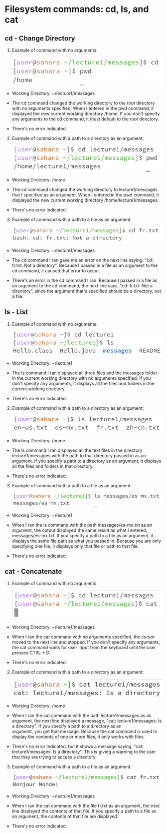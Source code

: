 # Filesystem commands: cd, ls, and cat

## cd - Change Directory

1. Example of command with no arguments:

    ![Image](cd%20-%20no%20arguments.png)
   
- Working Directory: ~/lecture1/messages

- The cd command changed the working directory to the root directory with no arguments specified.
  When I entered in the pwd command, it displayed the new current working directory /home.
  If you don't specify any arguments to the cd command, it must default to the root directory. 

- There's no error indicated.
  
2. Example of command with a path to a directory as an argument:

   ![Image](cd%20-%20path%20to%20directory.png)

- Working Directory: /home

- The cd command changed the working directory to lecture1/messages that I specified as an argument.
  When I entered in the pwd command, it displayed the new current working directory /home/lecture1/messages. 

- There's no error indicated.
  
3. Example of command with a path to a file as an argument:

     ![Image](cd%20-%20path%20to%20file.png)

- Working Directory: ~/lecture1/messages

- The cd command I ran gave me an error on the next line saying, "cd: fr.txt: Not a directory".
  Because I passed in a file as an argument to the cd command, it caused that error to occur. 

- There's an error in the cd command I ran. Because I passed in a file as an argument to the cd command,
  the next line says, "cd: fr.txt: Not a directory", since the argument that's specified should be a directory, not 
  a file.  


## ls - List 

1. Example of command with no arguments:

    ![Image](ls%20-%20no%20arguments.png)

- Working Directory: ~/lecture1

- The ls command I ran displayed all three files and the messages folder in the current working
  directory with no arguments specified. If you don't specify any arguments,
  it displays all the files and folders in the current working directory. 

- There's no error indicated. 


2. Example of command with a path to a directory as an argument:

    ![Image](ls%20-%20path%20to%20directory.png)

- Working Directory: /home

- The ls command I ran displayed all the text files in the directory lecture1/messages with 
  the path to that directory passed in as an argument. If you specify a path to a directory as an argument,
  it displays all the files and folders in that directory. 

- There's no error indicated. 


3. Example of command with a path to a file as an argument:

    ![Image](ls%20-%20path%20to%20file.png)

- Working Directory: ~/lecture1

- When I ran the ls command with the path messages/es-mx.txt as an argument, the output
  displayed the same result as what I entered, messages/es-mx.txt. If you specify a path to a file as an argument,
  it displays the same file path as what you passed in. Because you are only specifying one file,
  it displays only that file or path to that file. 

- There's no error indicated. 


## cat - Concatenate 

1. Example of command with no arguments:

    ![Image](cat%20-%20no%20arguments.png)

- Working Directory: ~/lecture1/messages

- When I ran the cat command with no arguments specified, the cursor moved to the next line and stopped.
  If you don't specify any arguments, the cat command waits for user input from
  the keyboard until the user presses CTRL + D. 
  

- There's no error indicated. 


2. Example of command with a path to a directory as an argument:

    ![Image](cat%20-%20path%20to%20directory.png)

- Working Directory: /home

- When I ran the cat command with the path lecture1/messages as an argument, the next line
  displayed a message, "cat: lecture1/messages: Is a directory". If you specify a path to a directory as an   
  argument, you get that message. Because the cat command is used to display the contents of
  one or more files, it only works with files.  

- There's no error indicated, but it shows a message saying, "cat: lecture1/messages: Is a directory".
  This is giving a warning to the user that they are trying to access a directory.


3. Example of command with a path to a file as an argument:

    ![Image](cat%20-%20path%20to%20file.png)

- Working Directory: ~/lecture1/messages

- When I ran the cat command with the file fr.txt as an argument, the next line
  displayed the contents of that file. If you specify a path to a file as an argument, the
  contents of that file are displayed.   

- There's no error indicated.
